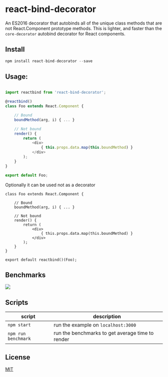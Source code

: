# react-bind-decorator

An ES2016 decorator that autobinds all of the unique class methods that are not React.Component prototype methods. This is lighter, and faster than the `core-decorator` autobind decorator for React components.

## Install

``` js
npm install react-bind-decorator --save
```

## Usage:
``` js

import reactbind from 'react-bind-decorator';

@reactbind()
class Foo extends React.Component {

    // Bound
    boundMethod(arg, i) { ... }

    // Not bound
    render() {
        return (
            <div>
                { this.props.data.map(this.boundMethod) }
            </div>
        );
    }
}

export default Foo;

```

Optionally it can be used not as a decorator
```
class Foo extends React.Component {

    // Bound
    boundMethod(arg, i) { ... }

    // Not bound
    render() {
        return (
            <div>
                { this.props.data.map(this.boundMethod) }
            </div>
        );
    }
}

export default reactbind()(Foo);

```

## Benchmarks

![](https://raw.githubusercontent.com/zackargyle/react-bind-decorator/master/benchmarks/benchmarks.png)

## Scripts
script         | description
-------------- | -----------
`npm start`    | run the example on `localhost:3000`
`npm run benchmark` | run the benchmarks to get average time to render

## License
[MIT](http://isekivacenz.mit-license.org/)
